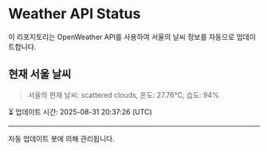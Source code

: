 
# Weather API Status

이 리포지토리는 OpenWeather API를 사용하여 서울의 날씨 정보를 자동으로 업데이트합니다.

## 현재 서울 날씨
> 서울의 현재 날씨: scattered clouds, 온도: 27.76°C, 습도: 94%

⏳ 업데이트 시간: 2025-08-31 20:37:26 (UTC)

---
자동 업데이트 봇에 의해 관리됩니다.
